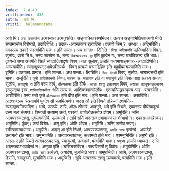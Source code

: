 ```yaml
---
index:  7.4.48
vrittiindex:  438
sutra:  अपो भि
vritti:  balamanorama 
---
```


अपो भि। `अच उपसर्गात्तः` इत्यस्मात्त इत्यनुवर्तते। अङ्गाधिकारस्थमिदम्। ततश्च अङ्गाभिक्षिप्तप्रत्ययो भीति सप्तम्यन्तेन विशेष्यते, तदादिविधिः। तदाह--अपस्तकार इत्यादिना। प्रत्यये किम् ?, अब्भक्षः। अद्भिरिति। पकारस्य तकारे जश्त्वमिति भावः। इति पान्ताः। अथ शान्ताः। दिगिति। `दिश अतिसर्जने` ऋत्विगादिना क्विन्, सुलोपः, व्रश्चे ति षः, तस्य जश्त्वेन डः, तस्य `क्विन्प्रत्ययस्य कुः` इति कुत्वेन गः, तस्य चर्त्वविकल्प इति भावः। दृश्यन्ते अर्था अनयेति विग्रहे संपदादित्वाद्दृशेः क्विप्। ततः सुलोपः, `व्रश्चे`ति षत्वमाशङ्क्याह--त्यदादिष्विति। अन्यत्रापीति। त्यदाद्युपपदाऽभावेऽपीत्यर्थः। क्विन् प्रत्ययो यस्माद्विहित इति बहुव्रीह्याश्रयणादिति भावः। दृगिति। षडगकाः प्राग्वत्। इति शान्ताः। अथ पान्ताः। त्विडिति। `त्विष दीप्तौ` क्विप्, सुलोपः, जशष्त्वचर्त्वे इति भावः। सजूरिति। `जुषी प्रातिसेवनयोः` क्विप्, `सहस्य सः संज्ञायाम्` इति वा `ससजुषो` इति निपातनाद्वा सहस्य सभावः, सुलोपः, `ससजुषो रुः` इति षस्य रुत्वं, `र्वोरुपधायाः` इति दीर्घः। `आङः शासु इच्छायाम्` क्विप्, `अशासः क्वावुपसङ्ख्यानम्` इत्युपदाया इत्त्वं, `शासिवसिघसीनां चे`ति सस्य षः, आशिष्शब्दात्सोर्लोपः। एतावत्सिद्धवत्कृत्य आह--षत्वस्येति। आशीरिति। षस्य रुत्वे कृते `र्वोरुपधायाः` इति दीर्घ इति भावः। इति षान्ताः। अथ सान्ताः। असाविति। अदश्शब्दस्य स्त्रियामपि पुंवदेव सौ रूपमित्यर्थः। अदस् औ इति स्थिते प्रक्रियां दर्शयति--त्यदाद्यत्वमित्यादिना। अत्वे, पररूपे, टापि, औङः शीभावे, आद्गुणे, अदे इति स्थिते,-एकारस्य दीर्घत्वादूत्वं दस्य मत्वं चेत्यर्थः। विभक्तौ सत्याम् अत्वं, पररूपं, टाबित्येतत्सर्वत्र ज्ञेयम्। अमूरिति। जसि अत्वपररूपटाप्सु, पूर्वसवर्णदीर्घे, ऊत्वमत्वे। टापि सति अदन्तत्वाऽभावाज्जसः शीभावो न। एकाराभावान्नेत्त्वम्। अमूमिति। पुंवत्। उत्वं विशेषः। अमू इति। औटि औवत्। अमूरिति। शसि जसीव रूपम्। स्त्रीत्वान्नत्वाऽभावः। अमुयेति। अदस् आ इति स्थिते, अत्वपररूपटाप्सु, `आङि चापः` इत्येत्त्वे , अयादेशे, उत्वमत्वे इति भावः। अमूभ्यामिति। अत्वपररूपटाप्सु, ऊत्वमत्वे इति भावः। एवममूभिरिति। अमुष्यै इति। अदस-ए इति स्थिते अत्वपररूपटाप्सु, स्याड्ढ्रस्वौ, उत्वमत्वे, षत्वमिति भावः। `अमूभ्यः` इत्यपि भ्याम्वत्। टापि अदन्तत्वाऽभावादेत्त्वं न। अमुष्या इति। ङसिङसोर्वेवत्। रुत्वविसर्गौ तु विशेषः। अमुयोरिति। ओसि अत्वपररूपटाप्सु, `आङि चापः` इत्येत्त्वे, अयादेशे, मुत्वमिति भावः। अमूषामिति। आमि, अत्वपररूपटाप्सु, ङेरामि, स्याड्ढ्रस्वौ, मुत्वमिति भावः। अमूष्विति। सुपि अत्पररूप टाप्सु ऊत्वमत्वे, षत्वमिति भावः। इति सान्ताः। 

